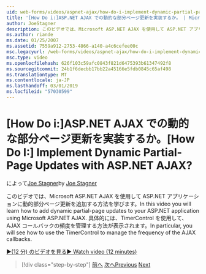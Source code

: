 ```yaml
---
uid: web-forms/videos/aspnet-ajax/how-do-i-implement-dynamic-partial-page-updates-with-aspnet-ajax
title: '[How Do i:]ASP.NET AJAX での動的な部分ページ更新を実装するか。 | Microsoft Docs'
author: JoeStagner
description: このビデオでは、Microsoft ASP.NET AJAX を使用して ASP.NET アプリケーションに動的部分ページ更新を追加する方法を学びます。 具体的には、表示されます ho.
ms.author: riande
ms.date: 01/25/2007
ms.assetid: 7559a912-2753-4866-a140-a4c6cefee00c
msc.legacyurl: /web-forms/videos/aspnet-ajax/how-do-i-implement-dynamic-partial-page-updates-with-aspnet-ajax
msc.type: video
ms.openlocfilehash: 626f103c59afc0843f821d6475393b61347492f8
ms.sourcegitcommit: 24b1f6decbb17bb22a45166e5fdb0845c65af498
ms.translationtype: MT
ms.contentlocale: ja-JP
ms.lasthandoff: 03/01/2019
ms.locfileid: "57030599"
---
```

<a name="how-do-i-implement-dynamic-partial-page-updates-with-aspnet-ajax"></a><span data-ttu-id="40bdb-105">[How Do i:]ASP.NET AJAX での動的な部分ページ更新を実装するか。</span><span class="sxs-lookup"><span data-stu-id="40bdb-105">[How Do I:] Implement Dynamic Partial-Page Updates with ASP.NET AJAX?</span></span>
====================
<span data-ttu-id="40bdb-106">によって[Joe Stagner](https://github.com/JoeStagner)</span><span class="sxs-lookup"><span data-stu-id="40bdb-106">by [Joe Stagner](https://github.com/JoeStagner)</span></span>

<span data-ttu-id="40bdb-107">このビデオでは、Microsoft ASP.NET AJAX を使用して ASP.NET アプリケーションに動的部分ページ更新を追加する方法を学びます。</span><span class="sxs-lookup"><span data-stu-id="40bdb-107">In this video you will learn how to add dynamic partial-page updates to your ASP.NET application using Microsoft ASP.NET AJAX.</span></span> <span data-ttu-id="40bdb-108">具体的には、TimerControl を使用して、AJAX コールバックの頻度を管理する方法が表示されます。</span><span class="sxs-lookup"><span data-stu-id="40bdb-108">In particular, you will see how to use the TimerControl to manage the frequency of the AJAX callbacks.</span></span>

[<span data-ttu-id="40bdb-109">&#9654;(12 分) のビデオを見る</span><span class="sxs-lookup"><span data-stu-id="40bdb-109">&#9654; Watch video (12 minutes)</span></span>](https://channel9.msdn.com/Blogs/ASP-NET-Site-Videos/how-do-i-implement-dynamic-partial-page-updates-with-aspnet-ajax)

> [!div class="step-by-step"]
> <span data-ttu-id="40bdb-110">[前へ](how-do-i-get-started-with-aspnet-ajax.md)
> [次へ](how-do-i-make-client-side-network-callbacks-with-aspnet-ajax.md)</span><span class="sxs-lookup"><span data-stu-id="40bdb-110">[Previous](how-do-i-get-started-with-aspnet-ajax.md)
[Next](how-do-i-make-client-side-network-callbacks-with-aspnet-ajax.md)</span></span>
